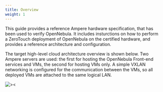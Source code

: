 ```yaml
---
title: Overview
weight: 1
---
```


This guide provides a reference Ampere hardware specification, that has been used to verify OpenNebula. It includes insturctions on how to perform a ZeroTouch deployment of OpenNebula on the certified hardware, and provides a reference architecture and configuration.

The target high-level cloud architecture overview is shown below. Two Ampere servers are used: the first for hosting the OpenNebula Front-end services and VMs, the second for hosting VMs only. A simple VXLAN networking is configured for the communication between the VMs, so all deployed VMs are attached to the same logical LAN.

![><][high-level]

[high-level]: /images/solutions/ampere/high-level-architecture.png

